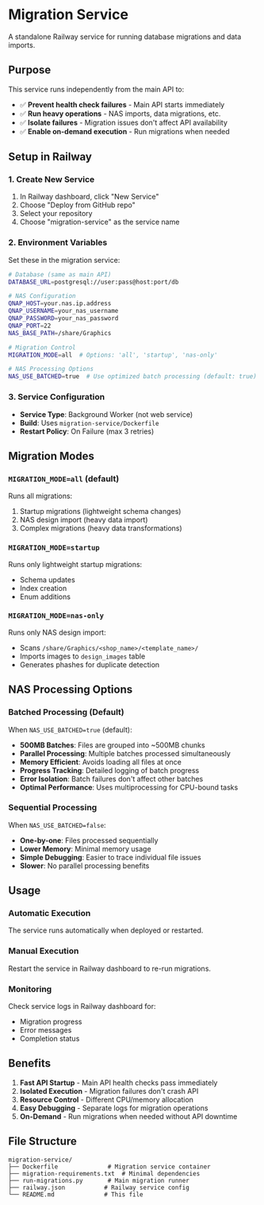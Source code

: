 # Migration Service

A standalone Railway service for running database migrations and data imports.

## Purpose

This service runs independently from the main API to:

- ✅ **Prevent health check failures** - Main API starts immediately
- ✅ **Run heavy operations** - NAS imports, data migrations, etc.
- ✅ **Isolate failures** - Migration issues don't affect API availability
- ✅ **Enable on-demand execution** - Run migrations when needed

## Setup in Railway

### 1. Create New Service

1. In Railway dashboard, click "New Service"
2. Choose "Deploy from GitHub repo"
3. Select your repository
4. Choose "migration-service" as the service name

### 2. Environment Variables

Set these in the migration service:

```bash
# Database (same as main API)
DATABASE_URL=postgresql://user:pass@host:port/db

# NAS Configuration
QNAP_HOST=your.nas.ip.address
QNAP_USERNAME=your_nas_username
QNAP_PASSWORD=your_nas_password
QNAP_PORT=22
NAS_BASE_PATH=/share/Graphics

# Migration Control
MIGRATION_MODE=all  # Options: 'all', 'startup', 'nas-only'

# NAS Processing Options
NAS_USE_BATCHED=true  # Use optimized batch processing (default: true)
```

### 3. Service Configuration

- **Service Type**: Background Worker (not web service)
- **Build**: Uses `migration-service/Dockerfile`
- **Restart Policy**: On Failure (max 3 retries)

## Migration Modes

### `MIGRATION_MODE=all` (default)

Runs all migrations:

1. Startup migrations (lightweight schema changes)
2. NAS design import (heavy data import)
3. Complex migrations (heavy data transformations)

### `MIGRATION_MODE=startup`

Runs only lightweight startup migrations:

- Schema updates
- Index creation
- Enum additions

### `MIGRATION_MODE=nas-only`

Runs only NAS design import:

- Scans `/share/Graphics/<shop_name>/<template_name>/`
- Imports images to `design_images` table
- Generates phashes for duplicate detection

## NAS Processing Options

### Batched Processing (Default)

When `NAS_USE_BATCHED=true` (default):

- **500MB Batches**: Files are grouped into ~500MB chunks
- **Parallel Processing**: Multiple batches processed simultaneously
- **Memory Efficient**: Avoids loading all files at once
- **Progress Tracking**: Detailed logging of batch progress
- **Error Isolation**: Batch failures don't affect other batches
- **Optimal Performance**: Uses multiprocessing for CPU-bound tasks

### Sequential Processing

When `NAS_USE_BATCHED=false`:

- **One-by-one**: Files processed sequentially
- **Lower Memory**: Minimal memory usage
- **Simple Debugging**: Easier to trace individual file issues
- **Slower**: No parallel processing benefits

## Usage

### Automatic Execution

The service runs automatically when deployed or restarted.

### Manual Execution

Restart the service in Railway dashboard to re-run migrations.

### Monitoring

Check service logs in Railway dashboard for:

- Migration progress
- Error messages
- Completion status

## Benefits

1. **Fast API Startup** - Main API health checks pass immediately
2. **Isolated Execution** - Migration failures don't crash API
3. **Resource Control** - Different CPU/memory allocation
4. **Easy Debugging** - Separate logs for migration operations
5. **On-Demand** - Run migrations when needed without API downtime

## File Structure

```
migration-service/
├── Dockerfile              # Migration service container
├── migration-requirements.txt  # Minimal dependencies
├── run-migrations.py       # Main migration runner
├── railway.json           # Railway service config
└── README.md              # This file
```
